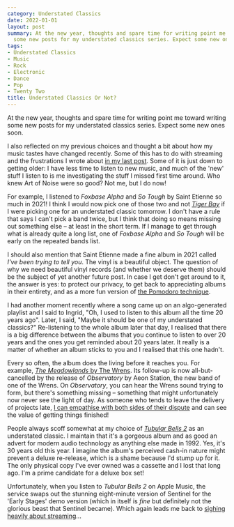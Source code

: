 ```yaml
---
category: Understated Classics
date: 2022-01-01
layout: post
summary: At the new year, thoughts and spare time for writing point me toward writing
  some new posts for my understated classics series. Expect some new ones soon.
tags:
- Understated Classics
- Music
- Rock
- Electronic
- Dance
- Pop
- Twenty Two
title: Understated Classics Or Not?
---
```


At the new year, thoughts and spare time for writing point me toward writing some new posts for my understated classics series. Expect some new ones soon.

I also reflected on my previous choices and thought a bit about how my music tastes have changed recently. Some of this has to do with streaming and the frustrations I wrote about [in my last post][1]. Some of it is just down to getting older: I have less time to listen to new music, and much of the 'new' stuff I listen to is me investigating the stuff I missed first time around. Who knew Art of Noise were so good? Not me, but I do now!

For example, I listened to *Foxbase Alpha* and *So Tough* by Saint Etienne so much in 2021! I think I would now pick one of those two and not [*Tiger Bay*][2] if I were picking one for an understated classic tomorrow. I don't have a rule that says I can't pick a band twice, but I think that doing so means missing out something else – at least in the short term. If I manage to get through what is already quite a long list, one of *Foxbase Alpha* and *So Tough* will be early on the repeated bands list. 

I should also mention that Saint Etienne made a fine album in 2021 called *I've been trying to tell you*. The vinyl is a beautiful object. The question of why we need beautiful vinyl records (and whether we deserve them) should be the subject of yet another future post. In case I get don't get around to it, the answer is yes: to protect our privacy, to get back to appreciating albums in their entirety, and as a more fun version of [the Pomodoro technique][3].

I had another moment recently where a song came up on an algo-generated playlist and I said to Ingrid, "Oh, I used to listen to this album all the time 20 years ago". Later, I said, "Maybe it should be one of my understated classics?" Re-listening to the whole album later that day, I realised that there is a big difference between the albums that you continue to listen to over 20 years and the ones you get reminded about 20 years later. It really is a matter of whether an album sticks to you and I realised that this one hadn't.

Every so often, the album does the living before it reaches you. For example, [*The Meadowlands* by The Wrens][4]. Its follow-up is now all-but-cancelled by the release of *Observatory* by Aeon Station, the new band of one of the Wrens. On *Observatory*, you can hear the Wrens sound trying to form, but there's something missing – something that might unfortunately now never see the light of day. As someone who tends to leave the delivery of projects late, [I can empathise with both sides of their dispute][5] and can see the value of getting things finished!  

People always scoff somewhat at my choice of [*Tubular Bells 2*][6] as an understated classic. I maintain that it's a gorgeous album and as good an advert for modern audio technology as anything else made in 1992. Yes, it's 30 years old this year. I imagine the album's perceived cash-in nature might prevent a deluxe re-release, which is a shame because I'd stump up for it. The only physical copy I've ever owned was a cassette and I lost that long ago. I'm a prime candidate for a deluxe box set!

Unfortunately, when you listen to *Tubular Bells 2* on Apple Music, the service swaps out the stunning eight-minute version of Sentinel for the 'Early Stages' demo version (which in itself is *fine* but definitely not the glorious beast that Sentinel became). Which again leads me back to [sighing heavily about streaming][7]…

[1]:	https://mattischrome.com/a-pox-on-both-their-houses
[2]:	https://mattischrome.com/understated-classics-09
[3]:	https://todoist.com/productivity-methods/pomodoro-technique
[4]:	https://mattischrome.com/understated-classics-28
[5]:	https://www.theguardian.com/music/2021/nov/24/its-repulsive-to-me-the-bitter-feud-of-indie-rockers-the-wrens
[6]:	https://mattischrome.com/understated-classics-10
[7]:	https://mattischrome.com/a-pox-on-both-their-houses